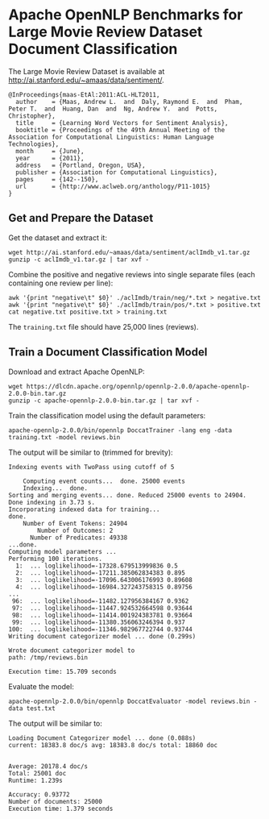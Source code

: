 # Apache OpenNLP Benchmarks for Large Movie Review Dataset Document Classification

The Large Movie Review Dataset is available at http://ai.stanford.edu/~amaas/data/sentiment/.

```
@InProceedings{maas-EtAl:2011:ACL-HLT2011,
  author    = {Maas, Andrew L.  and  Daly, Raymond E.  and  Pham, Peter T.  and  Huang, Dan  and  Ng, Andrew Y.  and  Potts, Christopher},
  title     = {Learning Word Vectors for Sentiment Analysis},
  booktitle = {Proceedings of the 49th Annual Meeting of the Association for Computational Linguistics: Human Language Technologies},
  month     = {June},
  year      = {2011},
  address   = {Portland, Oregon, USA},
  publisher = {Association for Computational Linguistics},
  pages     = {142--150},
  url       = {http://www.aclweb.org/anthology/P11-1015}
}
```

## Get and Prepare the Dataset

Get the dataset and extract it:

```
wget http://ai.stanford.edu/~amaas/data/sentiment/aclImdb_v1.tar.gz
gunzip -c aclImdb_v1.tar.gz | tar xvf -
```

Combine the positive and negative reviews into single separate files (each containing one review per line):

```
awk '{print "negative\t" $0}' ./aclImdb/train/neg/*.txt > negative.txt
awk '{print "negative\t" $0}' ./aclImdb/train/pos/*.txt > positive.txt
cat negative.txt positive.txt > training.txt
```

The `training.txt` file should have 25,000 lines (reviews).

## Train a Document Classification Model

Download and extract Apache OpenNLP:

```
wget https://dlcdn.apache.org/opennlp/opennlp-2.0.0/apache-opennlp-2.0.0-bin.tar.gz
gunzip -c apache-opennlp-2.0.0-bin.tar.gz | tar xvf -
```

Train the classification model using the default parameters:

```
apache-opennlp-2.0.0/bin/opennlp DoccatTrainer -lang eng -data training.txt -model reviews.bin
```

The output will be similar to (trimmed for brevity):

```
Indexing events with TwoPass using cutoff of 5

	Computing event counts...  done. 25000 events
	Indexing...  done.
Sorting and merging events... done. Reduced 25000 events to 24904.
Done indexing in 3.73 s.
Incorporating indexed data for training...  
done.
	Number of Event Tokens: 24904
	    Number of Outcomes: 2
	  Number of Predicates: 49338
...done.
Computing model parameters ...
Performing 100 iterations.
  1:  ... loglikelihood=-17328.679513999836	0.5
  2:  ... loglikelihood=-17211.385062834383	0.895
  3:  ... loglikelihood=-17096.643006176993	0.89608
  4:  ... loglikelihood=-16984.327243758315	0.89756
...
 96:  ... loglikelihood=-11482.127956384167	0.9362
 97:  ... loglikelihood=-11447.924532664598	0.93644
 98:  ... loglikelihood=-11414.001924383781	0.93664
 99:  ... loglikelihood=-11380.356063246394	0.937
100:  ... loglikelihood=-11346.982967722744	0.93744
Writing document categorizer model ... done (0.299s)

Wrote document categorizer model to
path: /tmp/reviews.bin

Execution time: 15.709 seconds
```

Evaluate the model:

```
apache-opennlp-2.0.0/bin/opennlp DoccatEvaluator -model reviews.bin -data test.txt
```

The output will be similar to:

```
Loading Document Categorizer model ... done (0.088s)
current: 18383.8 doc/s avg: 18383.8 doc/s total: 18860 doc


Average: 20178.4 doc/s 
Total: 25001 doc
Runtime: 1.239s

Accuracy: 0.93772
Number of documents: 25000
Execution time: 1.379 seconds
```